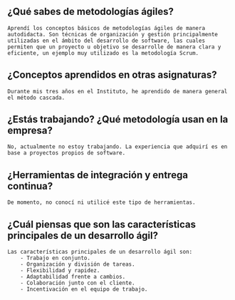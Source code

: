 ## ¿Qué sabes de metodologías ágiles?

    Aprendí los conceptos básicos de metodologías ágiles de manera autodidacta. Son técnicas de organización y gestión principalmente utilizadas en el ámbito del desarrollo de software, las cuales permiten que un proyecto u objetivo se desarrolle de manera clara y eficiente, un ejemplo muy utilizado es la metodología Scrum. 

## ¿Conceptos aprendidos en otras asignaturas?

    Durante mis tres años en el Instituto, he aprendido de manera general el método cascada.

## ¿Estás trabajando? ¿Qué metodología usan en la empresa?

    No, actualmente no estoy trabajando. La experiencia que adquirí es en base a proyectos propios de software. 

## ¿Herramientas de integración y entrega continua?

    De momento, no conocí ni utilicé este tipo de herramientas.

## ¿Cuál piensas que son las características principales de un desarrollo ágil?

    Las características principales de un desarrollo ágil son:
        - Trabajo en conjunto.
        - Organización y división de tareas.
        - Flexibilidad y rapidez. 
        - Adaptabilidad frente a cambios.
        - Colaboración junto con el cliente. 
        - Incentivación en el equipo de trabajo. 
